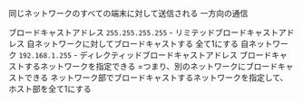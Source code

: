 同じネットワークのすべての端末に対して送信される
一方向の通信

ブロードキャストアドレス
`255.255.255.255` - リミテッドブロードキャストアドレス
	自ネットワークに対してブロードキャストする
	全て1にする
	自ネットワーク
`192.168.1.255` - ディレクティッドブロードキャストアドレス
	ブロードキャストするネットワークを指定できる
		=つまり、別のネットワークにブロードキャストできる
	ネットワーク部でブロードキャストするネットワークを指定して、ホスト部を全て1にする